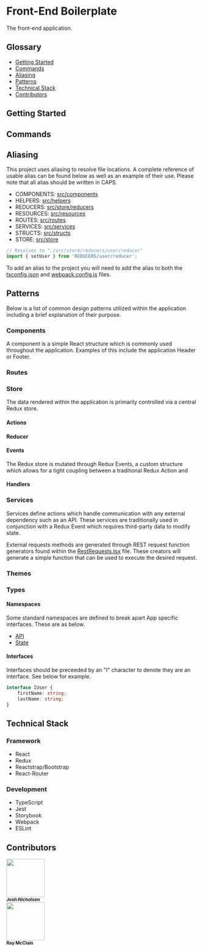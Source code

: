 # Front-End Boilerplate

The front-end application.

## Glossary

- [Getting Started](#Getting-Started)
- [Commands](#Commands)
- [Aliasing](#Aliasing)
- [Patterns](#Patterns)
- [Technical Stack](#Techincal-Stack)
- [Contributors](#Contributors)

## Getting Started

## Commands

## Aliasing

This project uses aliasing to resolve file locations. A complete reference of usable alias can be found below as well as an example of their use. Please note that all alias should be written in CAPS.

- COMPONENTS: [src/components](./src/components)
- HELPERS: [src/helpers](./src/helpers)
- REDUCERS: [src/store/reducers](./src/store/reducers)
- RESOURCES: [src/resources](./src/resources)
- ROUTES: [src/routes](./src/routes)
- SERVICES: [src/services](./src/services)
- STRUCTS: [src/structs](./src/structs)
- STORE: [src/store](./src/store)

```javascript
// Resolves to "./src/store/reducers/user/reducer"
import { setUser } from 'REDUCERS/user/reducer';
```

To add an alias to the project you will need to add the alias to both the [tsconfig.json](./tsconfig.json) and [webpack.config.js](./webpack.config.js) files.

## Patterns

Below is a list of common design patterns utilized within the application including a brief explanation of their purpose.

### Components

A component is a simple React structure which is commonly used throughout the application. Examples of this include the application Header or Footer.

### Routes

### Store

The data rendered within the application is primarily controlled via a central Redux store. 

#### Actions

#### Reducer

#### Events

The Redux store is mutated through Redux Events, a custom structure which allows for a tight coupling between a traditional Redux Action and 

#### Handlers

### Services

Services define actions which handle communication with any external dependency such as an API. These services are traditionally used in conjunction with a Redux Event which requires third-party data to modify state.

External requests methods are generated through REST request function generators found within the [RestRequests.tsx](./src/structs/RestRequests.tsx) file. These creators will generate a simple function that can be used to execute the desired request.

### Themes

### Types

#### Namespaces

Some standard namespaces are defined to break apart App specific interfaces. These are as below.

- [API](./src/types/api.d.ts)
- [State](./src/types/state.d.ts)

#### Interfaces

Interfaces should be preceeded by an "I" character to denote they are an interface. See below for example.

```typescript
interface IUser {
	firstName: string;
	lastName: string;
}
```

## Technical Stack

### Framework
* React
* Redux
* Reactstrap/Bootstrap
* React-Router

### Development
* TypeScript
* Jest
* Storybook
* Webpack
* ESLint

## Contributors
<!-- ALL-CONTRIBUTORS-LIST:START - Do not remove or modify this section -->
<!-- prettier-ignore -->
[<img src="https://avatars.githubusercontent.com/u/12222958" width="100px;"/><br /><sub><b>Josh Nicholson</b></sub>](https://github.com/joshua-nicholson)<br />
[<img src="https://avatars.githubusercontent.com/u/12534799" width="100px;"/><br /><sub><b>Ray McClain</b></sub>](https://github.com/ReiMcCl)<br />
<!-- ALL-CONTRIBUTORS-LIST:END -->
